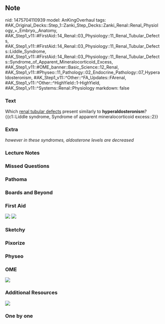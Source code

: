 ## Note
nid: 1475704110939
model: AnKingOverhaul
tags: #AK_Original_Decks::Step_1::Zanki_Step_Decks::Zanki_Renal::Renal_Physiology_+_Embryo,_Anatomy, #AK_Step1_v11::#FirstAid::14_Renal::03_Physiology::11_Renal_Tubular_Defects, #AK_Step1_v11::#FirstAid::14_Renal::03_Physiology::11_Renal_Tubular_Defects::Liddle_Syndrome, #AK_Step1_v11::#FirstAid::14_Renal::03_Physiology::11_Renal_Tubular_Defects::Syndrome_of_Apparent_Mineralocorticoid_Excess, #AK_Step1_v11::#OME_banner::Basic_Science::12_Renal, #AK_Step1_v11::#Physeo::11_Pathology::02_Endocrine_Pathology::07_Hyperaldosteronism, #AK_Step1_v11::^Other::^FA_Updates::FArenal, #AK_Step1_v11::^Other::^HighYield::1-HighYield, #AK_Step1_v11::^Systems::Renal::Physiology
markdown: false

### Text
<div>
  Which <u>renal tubular defects</u> present similarly to
  <b>hyperaldosteronism</b>?
</div>
<div>
  {{c1::Liddle syndrome, Syndrome of apparent mineralocorticoid
  excess::2}}
</div>

### Extra
<i>however in these syndromes, aldosterone levels are decreased</i>

### Lecture Notes


### Missed Questions


### Pathoma


### Boards and Beyond


### First Aid
<img src="tmpF0RVMB.png" class="resizer"> <img src=
"paste-251929896681714.jpg" class="resizer">

### Sketchy


### Pixorize


### Physeo


### OME
<div class="ome-widget">
  <a href="https://onlinemeded.org/spa/renal?ref=anki"><img src=
  "_OME_AnkiFlashcards_Topic_5.png"></a>
</div>

### Additional Resources
<img src="Primary%20hyperaldosteronism_1606536512076.png" class=
"resizer">

### One by one

